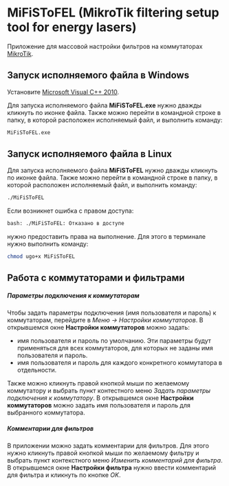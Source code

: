 # MiFiSToFEL (MikroTik filtering setup tool for energy lasers)

Приложение для массовой настройки фильтров на коммутаторах [MikroTik](https://mikrotik.wiki/wiki/%D0%97%D0%B0%D0%B3%D0%BB%D0%B0%D0%B2%D0%BD%D0%B0%D1%8F_%D1%81%D1%82%D1%80%D0%B0%D0%BD%D0%B8%D1%86%D0%B0).

## Запуск исполняемого файла в Windows

Установите [Microsoft Visual C++ 2010](https://www.microsoft.com/ru-ru/download/details.aspx?id=26999).

Для запуска исполняемого файла **MiFiSToFEL.exe** нужно дважды кликнуть по иконке файла. Также можно перейти в командной строке в папку, в которой расположен исполняемый файл, и выполнить команду:

```bash
MiFiSToFEL.exe
```

## Запуск исполняемого файла в Linux

Для запуска исполняемого файла **MiFiSToFEL** нужно дважды кликнуть по иконке файла. Также можно перейти в командной строке в папку, в которой расположен исполняемый файл, и выполнить команду:

```bash
./MiFiSToFEL
```

Если возникнет ошибка с правом доступа:

```bash
bash: ./MiFiSToFEL: Отказано в доступе
```

нужно предоставить права на выполнение. Для этого в терминале нужно выполнить команду:

```bash
chmod ugo+x MiFiSToFEL
```

## Работа с коммутаторами и фильтрами

##### Параметры подключения к коммутаторам

Чтобы задать параметры подключения (имя пользователя и пароль) к коммутаторам, перейдите в *Меню -> Настройки коммутаторов*. В открывшемся окне **Настройки коммутаторов** можно задать:

- имя пользователя и пароль по умолчанию. Эти параметры будут применяться для всех коммутаторов, для которых не заданы имя пользователя и пароль.
- имя пользователя и пароль для каждого конкретного коммутатора в отдельности.

Также можно кликнуть правой кнопкой мыши по желаемому коммутатору и выбрать пункт контестного меню *Задать параметры подключения к коммутатору*. В открывшемся окне **Настройки коммутаторов** можно задать имя пользователя и пароль для выбранного коммутатора.

##### Комментарии для фильтров

В приложении можно задать комментарии для фильтров. Для этого нужно кликнуть правой кнопкой мыши по желаемому фильтру и выбрать пункт контекстного меню *Изменить комментарий для фильтра*. В открывшемся окне **Настройки фильтра** нужно ввести комментарий для фильтра и кликнуть по кнопке *OK*.
